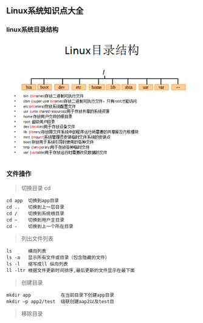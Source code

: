 ## Linux系统知识点大全

### linux系统目录结构
![linux目录结构](https://raw.githubusercontent.com/zengzhiwei12138/interview/master/image/linux目录结构.png)

### 文件操作

> 切换目录 cd

	cd app	切换到app目录 
	cd ..	切换到上一层目录 
	cd /	切换到系统根目录
	cd ~	切换到用户主目录
	cd -	切换到上一个所在目录

> 列出文件列表

	ls      横向列表
 	ls -a   显示所有文件或目录（包含隐藏的文件）
	ls -l   缩写成ll 纵向列表
	ll -ltr 根据文件更新时间排序,最后更新的文件显示在最下面
> 创建目录
	
	mkdir app           在当前目录下创建app目录 
	mkdir –p app2/test  级联创建aap2以及test目 

> 移除目录
	
	
